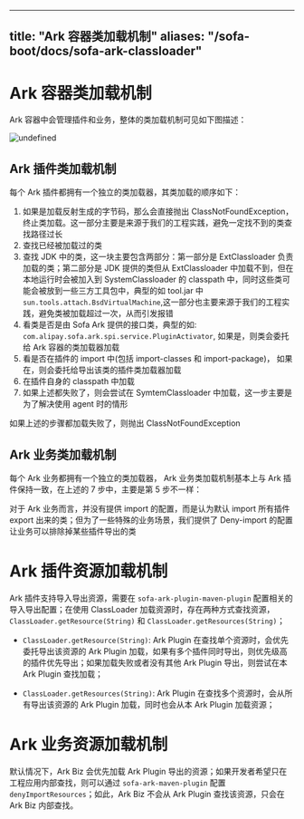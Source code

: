 
---

title: "Ark 容器类加载机制"
aliases: "/sofa-boot/docs/sofa-ark-classloader"
---

# Ark 容器类加载机制

Ark 容器中会管理插件和业务，整体的类加载机制可见如下图描述：

![undefined](https://gw.alipayobjects.com/zos/skylark/7dfdc66f-a70d-4ef0-9de3-92b72bf2caf7/2018/png/77f10035-a6c3-4bab-bff3-a2c9a986561f.png)

## Ark 插件类加载机制

每个 Ark 插件都拥有一个独立的类加载器，其类加载的顺序如下：

1. 如果是加载反射生成的字节码，那么会直接抛出 ClassNotFoundException，终止类加载。这一部分主要是来源于我们的工程实践，避免一定找不到的类查找路径过长
2. 查找已经被加载过的类
3. 查找 JDK 中的类，这一块主要包含两部分：第一部分是 ExtClassloader 负责加载的类；第二部分是 JDK 提供的类但从 ExtClassloader 中加载不到，但在本地运行时会被加入到 SystemClassloader 的 classpath 中，同时这些类可能会被放到一些三方工具包中，典型的如 tool.jar 中 `sun.tools.attach.BsdVirtualMachine`,这一部分也主要来源于我们的工程实践，避免类被加载超过一次，从而引发报错
4. 看类是否是由 Sofa Ark 提供的接口类，典型的如: `com.alipay.sofa.ark.spi.service.PluginActivator`, 如果是，则类会委托给 Ark 容器的类加载器加载
5. 看是否在插件的 import 中(包括 import-classes 和 import-package)， 如果在，则会委托给导出该类的插件类加载器加载
6. 在插件自身的 classpath 中加载
7. 如果上述都失败了，则会尝试在 SymtemClassloader 中加载，这一步主要是为了解决使用 agent 时的情形

如果上述的步骤都加载失败了，则抛出 ClassNotFoundException

## Ark 业务类加载机制

每个 Ark 业务都拥有一个独立的类加载器， Ark 业务类加载机制基本上与 Ark 插件保持一致，在上述的 7 步中，主要是第 5 步不一样：

对于 Ark 业务而言，并没有提供 import 的配置，而是认为默认 import 所有插件 export 出来的类；但为了一些特殊的业务场景，我们提供了 Deny-import 的配置让业务可以排除掉某些插件导出的类

# Ark 插件资源加载机制

Ark 插件支持导入导出资源，需要在 `sofa-ark-plugin-maven-plugin` 配置相关的导入导出配置；在使用 ClassLoader 加载资源时，存在两种方式查找资源，`ClassLoader.getResource(String)` 和 `ClassLoader.getResources(String)`；

+ `ClassLoader.getResource(String)`: Ark Plugin 在查找单个资源时，会优先委托导出该资源的 Ark Plugin 加载，如果有多个插件同时导出，则优先级高的插件优先导出；如果加载失败或者没有其他 Ark Plugin 导出，则尝试在本 Ark Plugin 查找加载；

+ `ClassLoader.getResources(String)`: Ark Plugin 在查找多个资源时，会从所有导出该资源的 Ark Plugin 加载，同时也会从本 Ark Plugin 加载资源；

# Ark 业务资源加载机制

默认情况下，Ark Biz 会优先加载 Ark Plugin 导出的资源；如果开发者希望只在工程应用内部查找，则可以通过 `sofa-ark-maven-plugin` 配置 `denyImportResources`；如此，Ark Biz 不会从 Ark Plugin 查找该资源，只会在 Ark Biz 内部查找。
